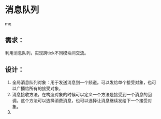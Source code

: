 # 消息队列

mq

## 需求：

利用消息队列，实现跨tick不同模块间交流。

## 设计：

1. 全局消息队列对象：用于发送消息到一个频道。可以发给单个接受对象，也可以广播给所有的接受对象。
2. 消息接收方法。在构造对象的时候可以定义一个方法是接受到一个消息的回调。这个方法可以选择消费消息，也可以选择让消息继续发给下一个接受对象。
3. 



